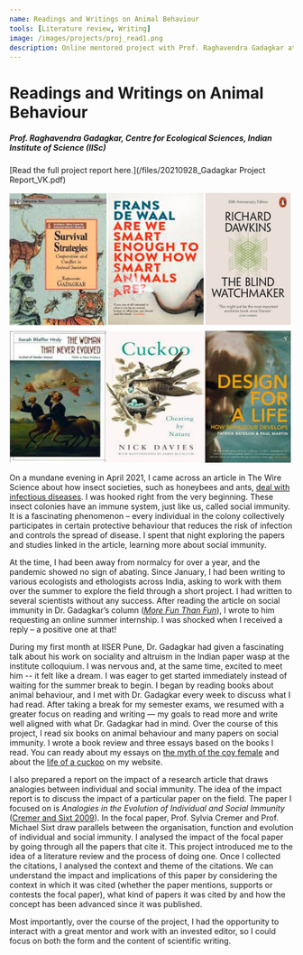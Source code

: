 ```yaml
---
name: Readings and Writings on Animal Behaviour
tools: [Literature review, Writing]
image: /images/projects/proj_read1.png
description: Online mentored project with Prof. Raghavendra Gadagkar at the Indian Institute of Science
---
```


# Readings and Writings on Animal Behaviour
##### Prof. Raghavendra Gadagkar, Centre for Ecological Sciences, Indian Institute of Science (IISc)

[Read the full project report here.](/files/20210928_Gadagkar Project Report_VK.pdf) 

<img src="/images/projects/proj_read1.png" alt="image" style="width:500px;height:auto;">

On a mundane evening in April 2021, I came across an article in The Wire Science about how insect societies, such as honeybees and ants, [deal with infectious diseases](https://science.thewire.in/the-sciences/insect-societies-infectious-diseases-raghavendra-gadagkar/). I was hooked right from the very beginning. These insect colonies have an immune system, just like us, called social immunity. It is a fascinating phenomenon – every individual in the colony collectively participates in certain protective behaviour that reduces the risk of infection and controls the spread of disease. I spent that night exploring the papers and studies linked in the article, learning more about social immunity.

At the time, I had been away from normalcy for over a year, and the pandemic showed no sign of abating. Since January, I had been writing to various ecologists and ethologists across India, asking to work with them over the summer to explore the field through a short project. I had written to several scientists without any success. After reading the article on social immunity in Dr. Gadagkar’s column ([_More Fun Than Fun_](https://science.thewire.in/tag/more-fun-than-fun/)), I wrote to him requesting an online summer internship. I was shocked when I received a reply – a positive one at that!

During my first month at IISER Pune, Dr. Gadagkar had given a fascinating talk about his work on sociality and altruism in the Indian paper wasp at the institute colloquium. I was nervous and, at the same time, excited to meet him -- it felt like a dream. I was eager to get started immediately instead of waiting for the summer break to begin. I began by reading books about animal behaviour, and I met with Dr. Gadagkar every week to discuss what I had read. After taking a break for my semester exams, we resumed with a greater focus on reading and writing — my goals to read more and write well aligned with what Dr. Gadagkar had in mind. Over the course of this project, I read six books on animal behaviour and many papers on social immunity. I wrote a book review and three essays based on the books I read. You can ready about my essays on [the myth of the coy female](/blog/myth-coy-female) and about the [life of a cuckoo](/blog/cuckoos) on my website. 

I also prepared a report on the impact of a research article that draws analogies between individual and social immunity. The idea of the impact report is to discuss the impact of a particular paper on the field. The paper I focused on is _Analogies in the Evolution of Individual and Social Immunity_ ([Cremer and Sixt 2009](https://royalsocietypublishing.org/doi/abs/10.1098/rstb.2008.0166)). In the focal paper, Prof. Sylvia Cremer and Prof. Michael Sixt draw parallels between the organisation, function and evolution of individual and social immunity. I analysed the impact of the focal paper by going through all the papers that cite it. This project introduced me to the idea of a literature review and the process of doing one. Once I collected the citations, I analysed the context and theme of the citations. We can understand the impact and implications of this paper by considering the context in which it was cited (whether the paper mentions, supports or contests the focal paper), what kind of papers it was cited by and how the concept has been advanced since it was published. 

Most importantly, over the course of the project, I had the opportunity to interact with a great mentor and work with an invested editor, so I could focus on both the form and the content of scientific writing.

